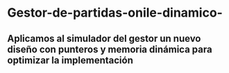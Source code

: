 # Gestor-de-partidas-onile-dinamico-
Aplicamos al simulador del gestor un nuevo diseño con punteros y memoria dinámica para optimizar la implementación
------------------------------------------------------------------------------------------------------------
